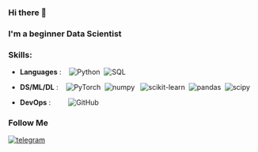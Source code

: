 ### Hi there 👋

### I'm a beginner Data Scientist

### Skills: 

- **Languages** :&nbsp;&nbsp;&nbsp;&nbsp;![Python](https://img.shields.io/badge/Python-%233776AB?logo=python&logoColor=%23ECD53F)&nbsp;&nbsp;![SQL](https://img.shields.io/badge/-SQL-000?&logo=MySQL&logoColor=4479A1)

- **DS/ML/DL**&nbsp;:&nbsp;&nbsp;&nbsp;&nbsp;![PyTorch](https://img.shields.io/badge/PyTorch-black?logo=PyTorch)&nbsp;&nbsp;![numpy](https://img.shields.io/badge/-Numpy-013243?&logo=NumPy)&nbsp;&nbsp; ![scikit-learn](https://img.shields.io/badge/scikit--learn-F7931E?style=flat-square&logo=scikit-learn&logoColor=white)&nbsp;&nbsp;![pandas](https://img.shields.io/badge/-Pandas-333333?style=flat&logo=pandas)&nbsp;&nbsp;![scipy](https://img.shields.io/badge/-Scipy-blue?style=flat&logo=Scipy&logoColor=white)

- **DevOps**&nbsp;:&nbsp;&nbsp;&nbsp;&nbsp;&nbsp;&nbsp;&nbsp;&nbsp;&nbsp;![GitHub](https://img.shields.io/badge/Git-grey?logo=git
)

### Follow Me
[![telegram](https://img.shields.io/badge/Telegram-2CA5E0?style=flat-squeare&logo=telegram&logoColor=white)](https://t.me/Fydenn)

